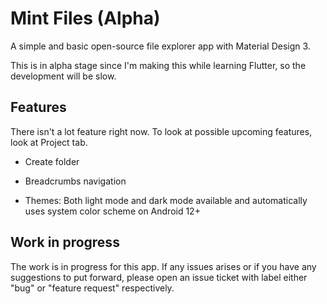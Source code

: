 # Mint Files (Alpha)

A simple and basic open-source file explorer app with Material Design 3.

This is in alpha stage since I'm making this while learning Flutter, so the development will be slow.

## Features 

There isn't a lot feature right now. To look at possible upcoming features, look at Project tab.

- Create folder 

- Breadcrumbs navigation 

- Themes: Both light mode and dark mode available and automatically uses system color scheme on Android 12+ 

## Work in progress

The work is in progress for this app. If any issues arises or if you have any suggestions to put forward, please open an issue ticket with label either "bug" or "feature request" respectively.
